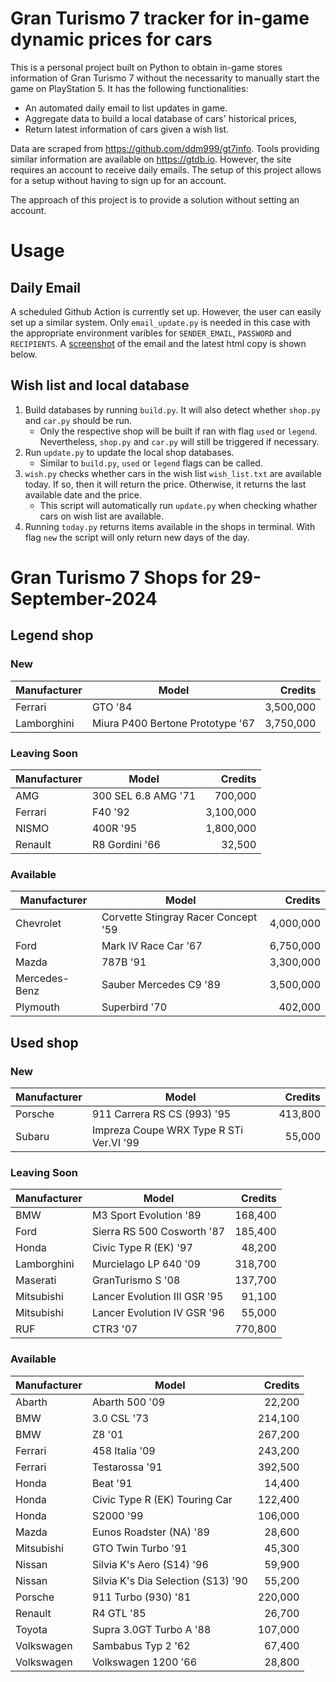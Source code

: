 # Gran Turismo 7 tracker for in-game dynamic prices for cars

This is a personal project built on Python to obtain in-game stores information of Gran Turismo 7 without the necessarity to manually start the game on PlayStation 5. It has the following functionalities:

- An automated daily email to list updates in game.
- Aggregate data to build a local database of cars' historical prices,
- Return latest information of cars given a wish list.

Data are scraped from https://github.com/ddm999/gt7info. Tools providing similar information are available on https://gtdb.io. However, the site requires an account to receive daily emails. The setup of this project allows for a setup without having to sign up for an account.

The approach of this project is to provide a solution without setting an account.

# Usage

## Daily Email

A scheduled Github Action is currently set up. However, the user can easily set up a similar system. Only `email_update.py` is needed in this case with the appropriate environment varibles for `SENDER_EMAIL`, `PASSWORD` and `RECIPIENTS`. A [screenshot](https://raw.githubusercontent.com/marcohoucheng/Gran-Turismo-7-Price-Tracker/main/data/email_screenshot.png) of the email and the latest html copy is shown below.

## Wish list and local database

1. Build databases by running `build.py`. It will also detect whether `shop.py` and `car.py` should be run.
    - Only the respective shop will be built if ran with flag `used` or `legend`. Nevertheless, `shop.py` and `car.py` will still be triggered if necessary.
2. Run `update.py` to update the local shop databases.
    - Similar to `build.py`, `used` or `legend` flags can be called.
3. `wish.py` checks whether cars in the wish list `wish_list.txt` are available today. If so, then it will return the price. Otherwise, it returns the last available date and the price.
    - This script will automatically run `update.py` when checking whather cars on wish list are available.
4. Running `today.py` returns items available in the shops in terminal. With flag `new` the script will only return new days of the day.


# Gran Turismo 7 Shops for 29-September-2024



## Legend shop

### New
 | Manufacturer | Model | Credits |
 | --- | --- | --: |
|Ferrari|GTO '84|3,500,000|
|Lamborghini|Miura P400 Bertone Prototype '67|3,750,000|

### Leaving Soon
 | Manufacturer | Model | Credits |
 | --- | --- | --: |
|AMG|300 SEL 6.8 AMG '71|700,000|
|Ferrari|F40 '92|3,100,000|
|NISMO|400R '95|1,800,000|
|Renault|R8 Gordini '66|32,500|

### Available
 | Manufacturer | Model | Credits |
 | --- | --- | --: |
|Chevrolet|Corvette Stingray Racer Concept '59|4,000,000|
|Ford|Mark IV Race Car '67|6,750,000|
|Mazda|787B '91|3,300,000|
|Mercedes-Benz|Sauber Mercedes C9 '89|3,500,000|
|Plymouth|Superbird '70|402,000|


## Used shop

### New
 | Manufacturer | Model | Credits |
 | --- | --- | --: |
|Porsche|911 Carrera RS CS (993) '95|413,800|
|Subaru|Impreza Coupe WRX Type R STi Ver.VI '99|55,000|

### Leaving Soon
 | Manufacturer | Model | Credits |
 | --- | --- | --: |
|BMW|M3 Sport Evolution '89|168,400|
|Ford|Sierra RS 500 Cosworth '87|185,400|
|Honda|Civic Type R (EK) '97|48,200|
|Lamborghini|Murcielago LP 640 '09|318,700|
|Maserati|GranTurismo S '08|137,700|
|Mitsubishi|Lancer Evolution III GSR '95|91,100|
|Mitsubishi|Lancer Evolution IV GSR '96|55,000|
|RUF|CTR3 '07|770,800|

### Available
 | Manufacturer | Model | Credits |
 | --- | --- | --: |
|Abarth|Abarth 500 '09|22,200|
|BMW|3.0 CSL '73|214,100|
|BMW|Z8 '01|267,200|
|Ferrari|458 Italia '09|243,200|
|Ferrari|Testarossa '91|392,500|
|Honda|Beat '91|14,400|
|Honda|Civic Type R (EK) Touring Car|122,400|
|Honda|S2000 '99|106,000|
|Mazda|Eunos Roadster (NA) '89|28,600|
|Mitsubishi|GTO Twin Turbo '91|45,300|
|Nissan|Silvia K's Aero (S14) '96|59,900|
|Nissan|Silvia K's Dia Selection (S13) '90|55,200|
|Porsche|911 Turbo (930) '81|220,000|
|Renault|R4 GTL '85|26,700|
|Toyota|Supra 3.0GT Turbo A '88|107,000|
|Volkswagen|Sambabus Typ 2 '62|67,400|
|Volkswagen|Volkswagen 1200 '66|28,800|
